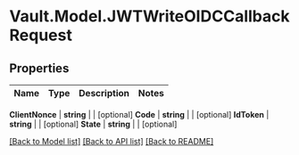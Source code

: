 # Vault.Model.JWTWriteOIDCCallbackRequest

## Properties

Name | Type | Description | Notes
------------ | ------------- | ------------- | -------------

**ClientNonce** | **string** |  | [optional] **Code** | **string** |  | [optional] **IdToken** | **string** |  | [optional] **State** | **string** |  | [optional] 

[[Back to Model list]](../README.md#documentation-for-models) [[Back to API list]](../README.md#documentation-for-api-endpoints) [[Back to README]](../README.md)

